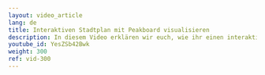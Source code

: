 ```yaml
---
layout: video_article
lang: de
title: Interaktiven Stadtplan mit Peakboard visualisieren
description: In diesem Video erklären wir euch, wie ihr einen interaktiven Stadtplan mit Peakboard erstellt. Die Daten kommen aus einer SQL Datenbank.
youtube_id: YesZSb42Bwk
weight: 300
ref: vid-300
---
```


